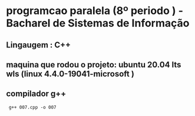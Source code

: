 # programcao paralela (8º periodo ) - Bacharel de Sistemas de Informação

## Lingaugem : C++

## maquina que rodou o projeto: ubuntu 20.04 lts wls (linux 4.4.0-19041-microsoft )

## compilador g++ 
     g++ 007.cpp -o 007
